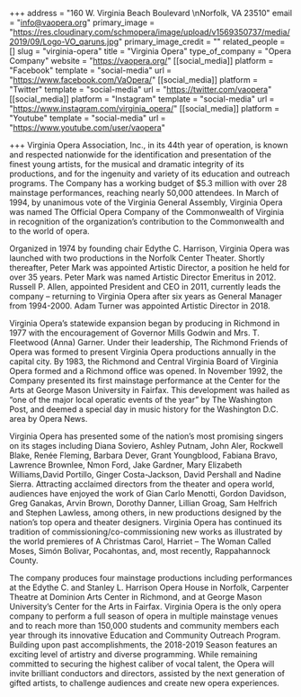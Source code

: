 +++
address = "160 W. Virginia Beach Boulevard \nNorfolk, VA 23510"
email = "info@vaopera.org"
primary_image = "https://res.cloudinary.com/schmopera/image/upload/v1569350737/media/2019/09/Logo-VO_qaruns.jpg"
primary_image_credit = ""
related_people = []
slug = "virginia-opera"
title = "Virginia Opera"
type_of_company = "Opera Company"
website = "https://vaopera.org/"
[[social_media]]
platform = "Facebook"
template = "social-media"
url = "https://www.facebook.com/VaOpera/"
[[social_media]]
platform = "Twitter"
template = "social-media"
url = "https://twitter.com/vaopera"
[[social_media]]
platform = "Instagram"
template = "social-media"
url = "https://www.instagram.com/virginia_opera/"
[[social_media]]
platform = "Youtube"
template = "social-media"
url = "https://www.youtube.com/user/vaopera"

+++
Virginia Opera Association, Inc., in its 44th year of operation, is known and respected nationwide for the identification and presentation of the finest young artists, for the musical and dramatic integrity of its productions, and for the ingenuity and variety of its education and outreach programs. The Company has a working budget of $5.3 million with over 28 mainstage performances, reaching nearly 50,000 attendees. In March of 1994, by unanimous vote of the Virginia General Assembly, Virginia Opera was named The Official Opera Company of the Commonwealth of Virginia in recognition of the organization’s contribution to the Commonwealth and to the world of opera.

Organized in 1974 by founding chair Edythe C. Harrison, Virginia Opera was launched with two productions in the Norfolk Center Theater. Shortly thereafter, Peter Mark was appointed Artistic Director, a position he held for over 35 years. Peter Mark was named Artistic Director Emeritus in 2012. Russell P. Allen, appointed President and CEO in 2011, currently leads the company – returning to Virginia Opera after six years as General Manager from 1994-2000. Adam Turner was appointed Artistic Director in 2018.

Virginia Opera’s statewide expansion began by producing in Richmond in 1977 with the encouragement of Governor Mills Godwin and Mrs. T. Fleetwood (Anna) Garner. Under their leadership, The Richmond Friends of Opera was formed to present Virginia Opera productions annually in the capital city. By 1983, the Richmond and Central Virginia Board of Virginia Opera formed and a Richmond office was opened. In November 1992, the Company presented its first mainstage performance at the Center for the Arts at George Mason University in Fairfax. This development was hailed as “one of the major local operatic events of the year” by The Washington Post, and deemed a special day in music history for the Washington D.C. area by Opera News.

Virginia Opera has presented some of the nation’s most promising singers on its stages including Diana Soviero, Ashley Putnam, John Aler, Rockwell Blake, Renée Fleming, Barbara Dever, Grant Youngblood, Fabiana Bravo, Lawrence Brownlee, Nmon Ford, Jake Gardner, Mary Elizabeth Williams,David Portillo, Ginger Costa-Jackson, David Pershall and Nadine Sierra. Attracting acclaimed directors from the theater and opera world, audiences have enjoyed the work of Gian Carlo Menotti, Gordon Davidson, Greg Ganakas, Arvin Brown, Dorothy Danner, Lillian Groag, Sam Helfrich and Stephen Lawless, among others, in new productions designed by the nation’s top opera and theater designers. Virginia Opera has continued its tradition of commissioning/co-commissioning new works as illustrated by the world premieres of A Christmas Carol, Harriet – The Woman Called Moses, Simón Bolivar, Pocahontas, and, most recently, Rappahannock County.

The company produces four mainstage productions including performances at the Edythe C. and Stanley L. Harrison Opera House in Norfolk, Carpenter Theatre at Dominion Arts Center in Richmond, and at George Mason University’s Center for the Arts in Fairfax. Virginia Opera is the only opera company to perform a full season of opera in multiple mainstage venues and to reach more than 150,000 students and community members each year through its innovative Education and Community Outreach Program. Building upon past accomplishments, the 2018-2019 Season features an exciting level of artistry and diverse programming. While remaining committed to securing the highest caliber of vocal talent, the Opera will invite brilliant conductors and directors, assisted by the next generation of gifted artists, to challenge audiences and create new opera experiences.